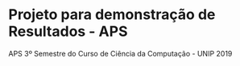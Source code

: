 # Projeto para demonstração de Resultados - APS
APS 3º Semestre do Curso de Ciência da Computação - UNIP 2019
